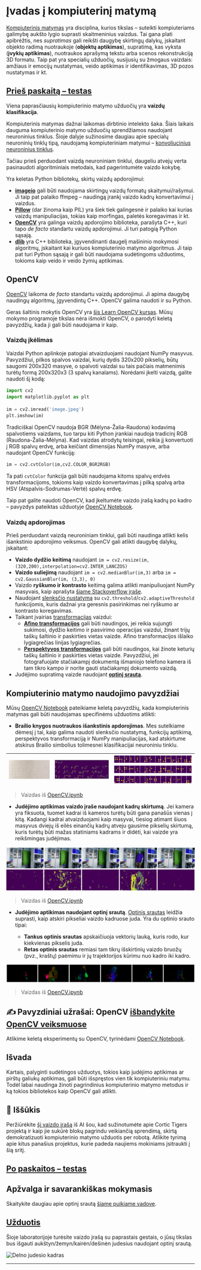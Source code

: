 <!--
CO_OP_TRANSLATOR_METADATA:
{
  "original_hash": "feeca98225cb420afc89415f24f63d92",
  "translation_date": "2025-09-23T15:42:49+00:00",
  "source_file": "lessons/4-ComputerVision/06-IntroCV/README.md",
  "language_code": "lt"
}
-->
# Įvadas į kompiuterinį matymą

[Kompiuterinis matymas](https://wikipedia.org/wiki/Computer_vision) yra disciplina, kurios tikslas – suteikti kompiuteriams galimybę aukšto lygio suprasti skaitmeninius vaizdus. Tai gana plati apibrėžtis, nes *supratimas* gali reikšti daugybę skirtingų dalykų, įskaitant objekto radimą nuotraukoje (**objektų aptikimas**), supratimą, kas vyksta (**įvykių aptikimas**), nuotraukos aprašymą tekstu arba scenos rekonstrukciją 3D formatu. Taip pat yra specialių užduočių, susijusių su žmogaus vaizdais: amžiaus ir emocijų nustatymas, veido aptikimas ir identifikavimas, 3D pozos nustatymas ir kt.

## [Prieš paskaitą – testas](https://ff-quizzes.netlify.app/en/ai/quiz/11)

Viena paprasčiausių kompiuterinio matymo užduočių yra **vaizdų klasifikacija**.

Kompiuterinis matymas dažnai laikomas dirbtinio intelekto šaka. Šiais laikais dauguma kompiuterinio matymo užduočių sprendžiamos naudojant neuroninius tinklus. Šioje dalyje sužinosime daugiau apie specialų neuroninių tinklų tipą, naudojamą kompiuteriniam matymui – [konvoliucinius neuroninius tinklus](../07-ConvNets/README.md).

Tačiau prieš perduodant vaizdą neuroniniam tinklui, daugeliu atvejų verta pasinaudoti algoritminiais metodais, kad pagerintumėte vaizdo kokybę.

Yra keletas Python bibliotekų, skirtų vaizdų apdorojimui:

* **[imageio](https://imageio.readthedocs.io/en/stable/)** gali būti naudojama skirtingų vaizdų formatų skaitymui/rašymui. Ji taip pat palaiko ffmpeg – naudingą įrankį vaizdo kadrų konvertavimui į vaizdus.
* **[Pillow](https://pillow.readthedocs.io/en/stable/index.html)** (dar žinoma kaip PIL) yra šiek tiek galingesnė ir palaiko kai kurias vaizdų manipuliacijas, tokias kaip morfingas, paletės koregavimas ir kt.
* **[OpenCV](https://opencv.org/)** yra galinga vaizdų apdorojimo biblioteka, parašyta C++, kuri tapo *de facto* standartu vaizdų apdorojimui. Ji turi patogią Python sąsają.
* **[dlib](http://dlib.net/)** yra C++ biblioteka, įgyvendinanti daugelį mašininio mokymosi algoritmų, įskaitant kai kuriuos kompiuterinio matymo algoritmus. Ji taip pat turi Python sąsają ir gali būti naudojama sudėtingoms užduotims, tokioms kaip veido ir veido žymių aptikimas.

## OpenCV

[OpenCV](https://opencv.org/) laikoma *de facto* standartu vaizdų apdorojimui. Ji apima daugybę naudingų algoritmų, įgyvendintų C++. OpenCV galima naudoti ir su Python.

Geras šaltinis mokytis OpenCV yra [šis Learn OpenCV kursas](https://learnopencv.com/getting-started-with-opencv/). Mūsų mokymo programoje tikslas nėra išmokti OpenCV, o parodyti keletą pavyzdžių, kada ji gali būti naudojama ir kaip.

### Vaizdų įkėlimas

Vaizdai Python aplinkoje patogiai atvaizduojami naudojant NumPy masyvus. Pavyzdžiui, pilkos spalvos vaizdai, kurių dydis 320x200 pikselių, būtų saugomi 200x320 masyve, o spalvoti vaizdai su tais pačiais matmenimis turėtų formą 200x320x3 (3 spalvų kanalams). Norėdami įkelti vaizdą, galite naudoti šį kodą:

```python
import cv2
import matplotlib.pyplot as plt

im = cv2.imread('image.jpeg')
plt.imshow(im)
```

Tradiciškai OpenCV naudoja BGR (Mėlyna-Žalia-Raudona) kodavimą spalvotiems vaizdams, tuo tarpu kiti Python įrankiai naudoja tradicinį RGB (Raudona-Žalia-Mėlyna). Kad vaizdas atrodytų teisingai, reikia jį konvertuoti į RGB spalvų erdvę, arba keičiant dimensijas NumPy masyve, arba naudojant OpenCV funkciją:

```python
im = cv2.cvtColor(im,cv2.COLOR_BGR2RGB)
```

Ta pati `cvtColor` funkcija gali būti naudojama kitoms spalvų erdvės transformacijoms, tokioms kaip vaizdo konvertavimas į pilką spalvą arba HSV (Atspalvis-Sodrumas-Vertė) spalvų erdvę.

Taip pat galite naudoti OpenCV, kad įkeltumėte vaizdo įrašą kadrų po kadro – pavyzdys pateiktas užduotyje [OpenCV Notebook](OpenCV.ipynb).

### Vaizdų apdorojimas

Prieš perduodant vaizdą neuroniniam tinklui, gali būti naudinga atlikti kelis išankstinio apdorojimo veiksmus. OpenCV gali atlikti daugybę dalykų, įskaitant:

* **Vaizdo dydžio keitimą** naudojant `im = cv2.resize(im, (320,200),interpolation=cv2.INTER_LANCZOS)`
* **Vaizdo suliejimą** naudojant `im = cv2.medianBlur(im,3)` arba `im = cv2.GaussianBlur(im, (3,3), 0)`
* Vaizdo **ryškumo ir kontrasto** keitimą galima atlikti manipuliuojant NumPy masyvais, kaip aprašyta [šiame Stackoverflow įraše](https://stackoverflow.com/questions/39308030/how-do-i-increase-the-contrast-of-an-image-in-python-opencv).
* Naudojant [slenksčio nustatymą](https://docs.opencv.org/4.x/d7/d4d/tutorial_py_thresholding.html) su `cv2.threshold`/`cv2.adaptiveThreshold` funkcijomis, kuris dažnai yra geresnis pasirinkimas nei ryškumo ar kontrasto koregavimas.
* Taikant įvairias [transformacijas](https://docs.opencv.org/4.5.5/da/d6e/tutorial_py_geometric_transformations.html) vaizdui:
    - **[Afino transformacijos](https://docs.opencv.org/4.5.5/d4/d61/tutorial_warp_affine.html)** gali būti naudingos, jei reikia sujungti sukimosi, dydžio keitimo ir pasvirimo operacijas vaizdui, žinant trijų taškų šaltinio ir paskirties vietas vaizde. Afino transformacijos išlaiko lygiagrečias linijas lygiagrečias.
    - **[Perspektyvos transformacijos](https://medium.com/analytics-vidhya/opencv-perspective-transformation-9edffefb2143)** gali būti naudingos, kai žinote keturių taškų šaltinio ir paskirties vietas vaizde. Pavyzdžiui, jei fotografuojate stačiakampį dokumentą išmaniojo telefono kamera iš tam tikro kampo ir norite gauti stačiakampį dokumento vaizdą.
* Judėjimo supratimą vaizde naudojant **[optinį srautą](https://docs.opencv.org/4.5.5/d4/dee/tutorial_optical_flow.html)**.

## Kompiuterinio matymo naudojimo pavyzdžiai

Mūsų [OpenCV Notebook](OpenCV.ipynb) pateikiame keletą pavyzdžių, kada kompiuterinis matymas gali būti naudojamas specifinėms užduotims atlikti:

* **Brailio knygos nuotraukos išankstinis apdorojimas**. Mes sutelkiame dėmesį į tai, kaip galima naudoti slenksčio nustatymą, funkcijų aptikimą, perspektyvos transformaciją ir NumPy manipuliacijas, kad atskirtume atskirus Brailio simbolius tolimesnei klasifikacijai neuroniniu tinklu.

![Brailio vaizdas](../../../../../translated_images/braille.341962ff76b1bd7044409371d3de09ced5028132aef97344ea4b7468c1208126.lt.jpeg) | ![Brailio vaizdas apdorotas](../../../../../translated_images/braille-result.46530fea020b03c76aac532d7d6eeef7f6fb35b55b1001cd21627907dabef3ed.lt.png) | ![Brailio simboliai](../../../../../translated_images/braille-symbols.0159185ab69d533909dc4d7d26a1971b51401c6a80eb3a5584f250ea880af88b.lt.png)
----|-----|-----

> Vaizdas iš [OpenCV.ipynb](OpenCV.ipynb)

* **Judėjimo aptikimas vaizdo įraše naudojant kadrų skirtumą**. Jei kamera yra fiksuota, tuomet kadrai iš kameros turėtų būti gana panašūs vienas į kitą. Kadangi kadrai atvaizduojami kaip masyvai, tiesiog atimant šiuos masyvus dviejų iš eilės einančių kadrų atveju gausime pikselių skirtumą, kuris turėtų būti mažas statiniams kadrams ir didėti, kai vaizde yra reikšmingas judėjimas.

![Vaizdo kadrų ir kadrų skirtumų vaizdas](../../../../../translated_images/frame-difference.706f805491a0883c938e16447bf5eb2f7d69e812c7f743cbe7d7c7645168f81f.lt.png)

> Vaizdas iš [OpenCV.ipynb](OpenCV.ipynb)

* **Judėjimo aptikimas naudojant optinį srautą**. [Optinis srautas](https://docs.opencv.org/3.4/d4/dee/tutorial_optical_flow.html) leidžia suprasti, kaip atskiri pikseliai vaizdo kadruose juda. Yra du optinio srauto tipai:

   - **Tankus optinis srautas** apskaičiuoja vektorių lauką, kuris rodo, kur kiekvienas pikselis juda.
   - **Retas optinis srautas** remiasi tam tikrų išskirtinių vaizdo bruožų (pvz., kraštų) paėmimu ir jų trajektorijos kūrimu nuo kadro iki kadro.

![Optinio srauto vaizdas](../../../../../translated_images/optical.1f4a94464579a83a10784f3c07fe7228514714b96782edf50e70ccd59d2d8c4f.lt.png)

> Vaizdas iš [OpenCV.ipynb](OpenCV.ipynb)

## ✍️ Pavyzdiniai užrašai: OpenCV [išbandykite OpenCV veiksmuose](OpenCV.ipynb)

Atlikime keletą eksperimentų su OpenCV, tyrinėdami [OpenCV Notebook](OpenCV.ipynb).

## Išvada

Kartais, palyginti sudėtingos užduotys, tokios kaip judėjimo aptikimas ar pirštų galiukų aptikimas, gali būti išspręstos vien tik kompiuteriniu matymu. Todėl labai naudinga žinoti pagrindinius kompiuterinio matymo metodus ir ką tokios bibliotekos kaip OpenCV gali atlikti.

## 🚀 Iššūkis

Peržiūrėkite [šį vaizdo įrašą](https://docs.microsoft.com/shows/ai-show/ai-show--2021-opencv-ai-competition--grand-prize-winners--cortic-tigers--episode-32?WT.mc_id=academic-77998-cacaste) iš AI šou, kad sužinotumėte apie Cortic Tigers projektą ir kaip jie sukūrė blokų pagrindu veikiančią sprendimą, skirtą demokratizuoti kompiuterinio matymo užduotis per robotą. Atlikite tyrimą apie kitus panašius projektus, kurie padeda naujiems mokiniams įsitraukti į šią sritį.

## [Po paskaitos – testas](https://ff-quizzes.netlify.app/en/ai/quiz/12)

## Apžvalga ir savarankiškas mokymasis

Skaitykite daugiau apie optinį srautą [šiame puikiame vadove](https://learnopencv.com/optical-flow-in-opencv/).

## [Užduotis](lab/README.md)

Šioje laboratorijoje turėsite vaizdo įrašą su paprastais gestais, o jūsų tikslas bus išgauti aukštyn/žemyn/kairėn/dešinėn judesius naudojant optinį srautą.

<img src="images/palm-movement.png" width="30%" alt="Delno judesio kadras"/>

---

